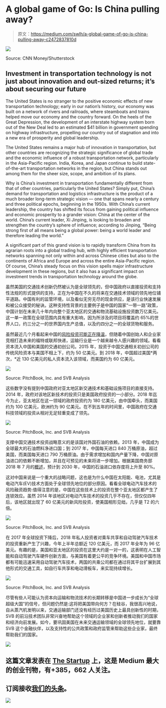 # A global game of Go: Is China pulling away?

> 原文：<https://medium.com/swlh/a-global-game-of-go-is-china-pulling-away-c2472837810d>

![](img/ff950b79c7ff2ecfe35a2913ef6caec3.png)

Source: CNN Money/Shutterstock

## Investment in transportation technology is not just about innovation and out-sized returns; it’s about securing our future

The United States is no stranger to the positive economic effects of new transportation technology; early in our nation’s history, our economy was built on a network of rivers and railroads, where steamboats and trains helped move our economy and the country forward. On the heels of the Great Depression, the development of an interstate highway system born out of the New Deal led to an estimated $41 billion in government spending on highway infrastructure, propelling our country out of stagnation and into a new era of prosperity and global leadership.

The United States remains a major hub of innovation in transportation, but other countries are recognizing the strategic significance of global trade and the economic influence of a robust transportation network, particularly in the Asia-Pacific region. India, Korea, and Japan continue to build state-of-the-art transportation networks in the region, but China stands out among them for the sheer size, scope, and ambition of its plans.

Why is China’s investment in transportation fundamentally different from that of other countries, particularly the United States? Simply put, China’s demand for transportation and logistics infrastructure is the product of a much broader long-term strategic vision — one that spans nearly a century and three political epochs, beginning in the 1950s. With China’s current leadership, the country has shifted its focus from gaining political influence and economic prosperity to a grander vision: China at the center of the world. China’s current leader, Xi Jinping, is looking to broaden and strengthen the country’s sphere of influence; according to Jinping, “Being strong first of all means being a global power: being a world leader and therefore leading the world.”

A significant part of this grand vision is to rapidly transform China from its agrarian roots into a global trading hub, with highly efficient transportation networks spanning not only within and across Chinese cities but also to the continents of Africa and Europe and across the entire Asia-Pacific region. Of course, China’s steady focus on this vision spells major infrastructure development in these regions, but it also has a significant impact on investment trends in transportation technology around the globe.

虽然美国的交通技术创新仍然被认为是全球领先的，但中国政府以直接投资和支持性法规的形式提供的支持，正在为中国在不久的将来在交通技术领域的领先地位铺平道路。中国有利的监管环境，以及看似无穷无尽的现金供应，是该行业快速发展和被公众接受的秘诀。这种支持性背景的主要例子是中国的国家“一带一路”政策，中国计划在未来几十年内向整个亚太地区的交通和物流基础设施投资数万亿美元。这一单一政策在全球范围内具有重大影响，因为所涉及的项目将覆盖约 65%的世界人口，约三分之一的世界国内生产总值，以及约四分之一的全球货物和服务。

虽然最近几个月看起来中国的[风险投资可能正在降温](https://www.forbes.com/sites/rebeccafannin/2018/08/09/china-venture-funding-is-undergoing-cyclical-change-mainly-on-a-downward-trend/#5cb583011940)，但随着中国创始人和企业家竞相打造未来的福特或联邦快递，运输行业是一个越来越令人感兴趣的领域。看看资本流入中国和美国的交通初创公司。2015 年，投资于中国交通相关初创公司的传统风险资本与美国不相上下，约为 50 亿美元。到 2018 年，中国超过美国*两次，*近 130 亿美元的私人资本流入该领域，而美国约为 60 亿美元。

![](img/aec9cfc93aa2b08f7c7e3d1cc7728f97.png)

Source: PitchBook, Inc. and SVB Analysis

这些数字没有提到中国政府对亚太地区新交通技术和基础设施项目的直接支持。2014 年，政府对该地区新技术的投资只是美国政府投资的一小部分。2018 年迄今为止，亚太地区在这一领域的政府投资约为 180 亿美元，由中国牵头，而美国约为 100 亿美元，欧洲约为 90 亿美元。在不到五年的时间里，中国政府在交通科技领域的投资从相对无足轻重变成了领先。

![](img/475283a4aa28b3c4cfcde45115a92bab.png)

Source: PitchBook, Inc. and SVB Analysis

支撑中国交通技术投资战略意义的是该国对外国石油的依赖。2013 年，中国成为全球最大的石油燃料净进口国；到 2017 年，中国每天进口 840 万桶原油，超过美国，而美国每天进口 790 万桶原油。由于需求增加和国内产量下降，中国对原油进口的依赖不断增加，并且在可预见的未来将进一步增加。根据美国商务部 2018 年 7 月的[概述](https://www.export.gov/article?id=China-Oil-and-Gas)，预计到 2030 年，中国的石油进口依存度将上升至 80%。

这对中国来说是一个重大的战略问题，这也是为什么中国在太阳能、电池，尤其是电动汽车(EV)技术方面处于全球领先地位的部分原因。看看全球电动汽车技术的风险融资趋势:值得注意的是，中国在这些技术上的投资在整个亚太地区都产生了连锁效应。虽然 2014 年该地区对电动汽车技术的投资几乎不存在，但仅仅四年后，该地区就出现了 60 亿美元的新风险投资，使美国相形见绌，几乎是 T2 的六倍。

![](img/921b70fb451aa07dbb8f2eff1a36746c.png)

Source: PitchBook, Inc. and SVB Analysis

在 2017 年全球投资下降后，2018 年私人投资者对乘车共享和自动驾驶汽车技术的投资重新产生了兴趣，今年上半年总额近 120 亿美元，而 2017 年全年为 96 亿美元。有趣的是，美国和亚太地区的投资在这里大约是一对一的，这表明在人工智能和自动驾驶汽车硬件创新方面，与美国有着更公平的竞争环境。美国和中国市场都有可能迅速采用自动驾驶汽车技术，两国的共乘公司都在通过将其平台扩展到其他形式的交通工具，如自行车共享和电动滑板车，来实现持续增长。

![](img/43a66986329ce1351bce3e3847c5ffc0.png)

Source: PitchBook, Inc. and SVB Analysis

尽管有些人可能认为资本向运输和物流技术的长期转移是中国进一步成长为“全球超级大国”的信号，但问题仍然是:这将把美国带向何方？在硅谷，我很高兴地说，自从蒸汽机发明以来，交通运输部门还没有经历过美国历史上最具创新性的时期，SVB 的前沿技术团队非常兴奋地帮助这个领域的企业家和创新者推动我们的国家和经济向前发展。如今，要巩固美国在未来交通运输领域的全球领先地位，就要靠 SVB 这个金融伙伴，以及支持性的公共政策和政府监管来帮助这些企业家，最终帮助我们的国家。

[![](img/308a8d84fb9b2fab43d66c117fcc4bb4.png)](https://medium.com/swlh)

## 这篇文章发表在 [The Startup](https://medium.com/swlh) 上，这是 Medium 最大的创业刊物，有+385，662 人关注。

## 订阅接收[我们的头条](http://growthsupply.com/the-startup-newsletter/)。

[![](img/b0164736ea17a63403e660de5dedf91a.png)](https://medium.com/swlh)